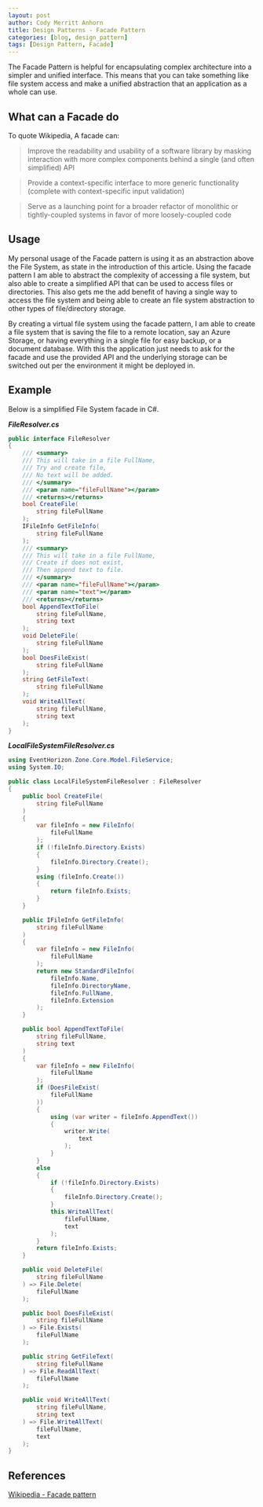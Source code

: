 ```yaml
---
layout: post
author: Cody Merritt Anhorn
title: Design Patterns - Facade Pattern
categories: [blog, design_pattern]
tags: [Design Pattern, Facade]
---
```


The Facade Pattern is helpful for encapsulating complex architecture into a simpler and unified interface. This means that you can take something like file system access and make a unified abstraction that an application as a whole can use.

## What can a Facade do

To quote Wikipedia, A facade can:

> Improve the readability and usability of a software library by masking interaction with more complex components behind a single (and often simplified) API

> Provide a context-specific interface to more generic functionality (complete with context-specific input validation)

> Serve as a launching point for a broader refactor of monolithic or tightly-coupled systems in favor of more loosely-coupled code

## Usage

My personal usage of the Facade pattern is using it as an abstraction above the File System, as state in the introduction of this article. Using the facade pattern I am able to abstract the complexity of accessing a file system, but also able to create a simplified API that can be used to access files or directories. This also gets me the add benefit of having a single way to access the file system and being able to create an file system abstraction to other types of file/directory storage. 

By creating a virtual file system using the facade pattern, I am able to create a file system that is saving the file to a remote location, say an Azure Storage, or having everything in a single file for easy backup, or a document database. With this the application just needs to ask for the facade and use the provided API and the underlying storage can be switched out per the environment it might be deployed in.

## Example

Below is a simplified File System facade in C#.

***FileResolver.cs***
~~~ csharp
public interface FileResolver
{
    /// <summary>
    /// This will take in a file FullName,
    /// Try and create file,
    /// No text will be added.
    /// </summary>
    /// <param name="fileFullName"></param>
    /// <returns></returns>
    bool CreateFile(
        string fileFullName
    );
    IFileInfo GetFileInfo(
        string fileFullName
    );
    /// <summary>
    /// This will take in a file FullName, 
    /// Create if does not exist,
    /// Then append text to file.
    /// </summary>
    /// <param name="fileFullName"></param>
    /// <param name="text"></param>
    /// <returns></returns>
    bool AppendTextToFile(
        string fileFullName,
        string text
    );
    void DeleteFile(
        string fileFullName
    );
    bool DoesFileExist(
        string fileFullName
    );
    string GetFileText(
        string fileFullName
    );
    void WriteAllText(
        string fileFullName,
        string text
    );
}
~~~

***LocalFileSystemFileResolver.cs***
~~~ csharp
using EventHorizon.Zone.Core.Model.FileService;
using System.IO;

public class LocalFileSystemFileResolver : FileResolver
{
    public bool CreateFile(
        string fileFullName
    )
    {
        var fileInfo = new FileInfo(
            fileFullName
        );
        if (!fileInfo.Directory.Exists)
        {
            fileInfo.Directory.Create();
        }
        using (fileInfo.Create())
        {
            return fileInfo.Exists;
        }
    }

    public IFileInfo GetFileInfo(
        string fileFullName
    )
    {
        var fileInfo = new FileInfo(
            fileFullName
        );
        return new StandardFileInfo(
            fileInfo.Name,
            fileInfo.DirectoryName,
            fileInfo.FullName,
            fileInfo.Extension
        );
    }

    public bool AppendTextToFile(
        string fileFullName,
        string text
    )
    {
        var fileInfo = new FileInfo(
            fileFullName
        );
        if (DoesFileExist(
            fileFullName
        ))
        {
            using (var writer = fileInfo.AppendText())
            {
                writer.Write(
                    text
                );
            }
        }
        else
        {
            if (!fileInfo.Directory.Exists)
            {
                fileInfo.Directory.Create();
            }
            this.WriteAllText(
                fileFullName,
                text
            );
        }
        return fileInfo.Exists;
    }

    public void DeleteFile(
        string fileFullName
    ) => File.Delete(
        fileFullName
    );

    public bool DoesFileExist(
        string fileFullName
    ) => File.Exists(
        fileFullName
    );

    public string GetFileText(
        string fileFullName
    ) => File.ReadAllText(
        fileFullName
    );

    public void WriteAllText(
        string fileFullName,
        string text
    ) => File.WriteAllText(
        fileFullName,
        text
    );
}
~~~

## References

[Wikipedia - Facade pattern]([https://link](https://en.wikipedia.org/wiki/Facade_pattern))
